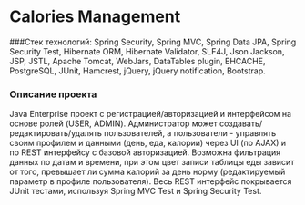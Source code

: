 Calories Management
===============================
###Стек технологий: 
Spring Security, Spring MVC, Spring Data JPA, Spring Security Test, Hibernate ORM, Hibernate Validator, SLF4J, Json Jackson, JSP, JSTL, Apache Tomcat, WebJars, DataTables plugin, EHCACHE, PostgreSQL, JUnit, Hamcrest, jQuery, jQuery notification, Bootstrap.

### Описание проекта
Java Enterprise проект с регистрацией/авторизацией и интерфейсом на основе ролей (USER, ADMIN). Администратор может создавать/редактировать/удалять пользователей, а пользователи - управлять своим профилем и данными (день, еда, калории) через UI (по AJAX) и по REST интерфейсу с базовой авторизацией. Возможна фильтрация данных по датам и времени, при этом цвет записи таблицы еды зависит от того, превышает ли сумма калорий за день норму (редактируемый параметр в профиле пользователя). Весь REST интерфейс покрывается JUnit тестами, используя Spring MVC Test и Spring Security Test.